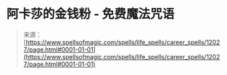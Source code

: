 <!--yml

分类：未分类

日期：2024年06月12日 18:49:29

-->

# 阿卡莎的金钱粉 - 免费魔法咒语

> 来源：[https://www.spellsofmagic.com/spells/life_spells/career_spells/12027/page.html#0001-01-01](https://www.spellsofmagic.com/spells/life_spells/career_spells/12027/page.html#0001-01-01)
